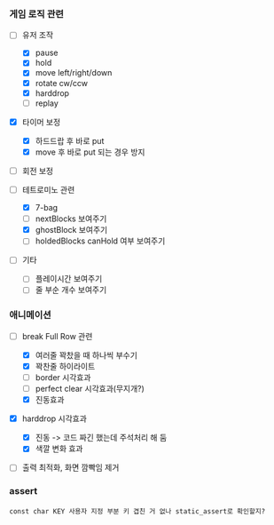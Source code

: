 ### 게임 로직 관련
- [ ] 유저 조작
    - [X] pause
    - [X] hold
    - [X] move left/right/down
    - [X] rotate cw/ccw
    - [X] harddrop
    - [ ] replay

- [X] 타이머 보정
    - [X] 하드드랍 후 바로 put
    - [X] move 후 바로 put 되는 경우 방지

- [ ] 회전 보정

- [ ] 테트로미노 관련
    - [X] 7-bag
    - [ ] nextBlocks 보여주기
    - [X] ghostBlock 보여주기
    - [ ] holdedBlocks canHold 여부 보여주기

- [ ] 기타
    - [ ] 플레이시간 보여주기
    - [ ] 줄 부순 개수 보여주기

### 애니메이션
- [ ] break Full Row 관련
    - [X] 여러줄 꽉찼을 때 하나씩 부수기
    - [X] 꽉찬줄 하이라이트
    - [ ] border 시각효과
    - [ ] perfect clear 시각효과(무지개?)
    - [X] 진동효과

- [X] harddrop 시각효과
    - [X] 진동 -> 코드 짜긴 했는데 주석처리 해 둠
    - [X] 색깔 변화 효과

- [ ] 출력 최적화, 화면 깜빡임 제거


### assert
    const char KEY 사용자 지정 부분 키 겹친 거 없나 static_assert로 확인할지?
